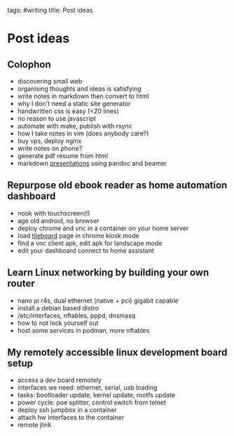 tags: #writing
title: Post ideas

Post ideas
==========

Colophon
--------

-   discovering small web
-   organising thoughts and ideas is satisfying
-   write notes in markdown then convert to html
-   why I don't need a static site generator
-   handwritten css is easy (\<20 lines)
-   no reason to use javascript
-   automate with make, publish with rsync
-   how I take notes in vim (does anybody care?)
-   buy vps, deploy nginx
-   write notes on phone?
-   generate pdf resume from html
-   markdown [presentations] using pandoc and beamer

Repurpose old ebook reader as home automation dashboard
-------------------------------------------------------

-   nook with touchscreen(!)
-   age old android, no browser
-   deploy chrome and vnc in a container on your home server
-   load [tileboard] page in chrome kiosk mode
-   find a vnc client apk, edit apk for landscape mode
-   edit your dashboard connect to home assistant

Learn Linux networking by building your own router
--------------------------------------------------

-   nano pi r4s, dual ethernet (native + pci) gigabit capable
-   install a debian based distro
-   /etc/interfaces, nftables, pppd, dnsmasq
-   how to not lock yourself out
-   host some services in podman, more nftables

My remotely accessible linux development board setup
----------------------------------------------------

-   access a dev board remotely
-   interfaces we need: ethernet, serial, usb loading
-   tasks: bootloader update, kernel update, rootfs update
-   power cycle: poe splitter, control switch from telnet
-   deploy ssh jumpbox in a container
-   attach hw interfaces to the container
-   remote jlink

  [Post ideas]: #post-ideas
  [Colophon]: #colophon
  [Repurpose old ebook reader as home automation dashboard]: #repurpose-old-ebook-reader-as-home-automation-dashboard
  [Learn Linux networking by building your own router]: #learn-linux-networking-by-building-your-own-router
  [My remotely accessible linux development board setup]: #my-remotely-accessible-linux-development-board-setup
  [presentations]: https://github.com/davidjenei/slides
  [tileboard]: https://github.com/resoai/TileBoard

